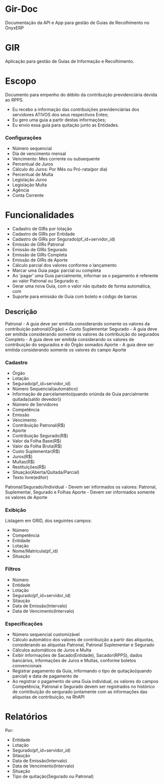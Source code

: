 # Gir-Doc
Documentação da API e App para gestão de Guias de Recolhimento no OnyxERP

# GIR
Aplicação para gestão de Guias de Informação e Recolhimento.


# Escopo

Documento para empenho do débito da contribuição previdenciária devida ao RPPS.
 - Eu recebo a informação das contribuições previdenciárias dos servidores ATIVOS dos seus respectivos Entes;
 - Eu gero uma guia a partir destas informações;
 - Eu envio essa guia para quitação junto as Entidades.

### Configurações
  * Número sequencial
  * Dia de vencimento mensal
  * Vencimento: Mes corrente ou subsequente
  * Percentual de Juros
  * Cálculo do Juros: Por Mês ou Pró-rata(por dia)
  * Percentual de Multa
  * Legislação Juros
  * Legislação Multa
  * Agência
  * Conta Corrente

# Funcionalidades

  * Cadastro de GIRs por lotação
  * Cadastro de GIRs por Entidade
  * Cadastro de GIRs por Segurado(pf_id+servidor_id)
  * Emissão de GIRs Patronal
  * Emissão de GIRs Segurado
  * Emissão de GIRs Completa
  * Emissão de GIRs de Aporte
  * Cálculo parcial dos valores conforme o lançamento
  * Marcar uma Guia paga: parcial ou completa
  * Ao 'pagar' uma Guia parcialmente, informar se o pagamento é referente ao valor Patronal ou Segurado e;
  * Gerar uma nova Guia, com o valor não quitado de forma automática, com 
  * Suporte para emissão de Guia com boleto e código de barras

## Descrição
  Patronal
    - A guia deve ser emitida considerando somente os valores da contribuição patronal(Órgão) + Custo Suplementar
  Segurado
    - A guia deve ser emitida considerando somente os valores da contribuição do segurados
  Completo
    - A guia deve ser emitida considerando os valores de contribuição do segurados e do Órgão somados
  Aporte
    - A guia deve ser emitida considerando somente os valores do campo Aporte

### Cadastro
  * Órgão
  * Lotação
  * Segurado(pf_id+servidor_id)
  * Número Sequencial(automático)
  * Informação de parcelamento(quando oriúnda de Guia parcialmente quitada(saldo devedor))
  * Número de Servidores
  * Competência
  * Emissão
  * Vencimento
  * Contribuição Patronal(R$)
  * Aporte
  * Contribuição Segurado(R$)
  * Valor da Folha Base(R$)
  * Valor da Folha Bruta(R$)
  * Custo Suplementar(R$)
  * Juros(R$)
  * Multas(R$)
  * Restituições(R$)
  * Situação(Aberta/Quitada/Parcial)
  * Texto livre(editor)

  Patronal/Segurado/Individual
    - Devem ser informados os valores: Patronal, Suplementar, Segurado e Folhas
  Aporte
    - Devem ser informados somente os valores de Aporte

### Exibição
 Listagem em GRID, dos seguintes campos:
  * Número
  * Competência
  * Entidade
  * Lotação
  * Nome/Matrícula(pf_id)
  * Situação


### Filtros

  * Número
  * Entidade
  * Lotação
  * Segurado(pf_id+servidor_id)
  * Sitaução
  * Data de Emissão(Intervalo)
  * Data de Vencimento(Intervalo)


### Especificações

  * Número sequencial customizável
  * Cálculo automático dos valores de contribuição a partir das alíquotas, considerando as alíquotas Patronal, Patronal Suplementar e Segurado
  * Cálculos automáticos de Juros e Multa
  * Exibir informações de Sacado(Entidade), Sacador(RPPS), dados bancários, informações de Juros e Multas, conforme boletos convencionais
  * Registrar pagamento da Guia, informando o tipo de quitação(quando parcial) e data de pagamento de
  * Ao registrar o pagamento de uma Guia individual, os valores do campos Competência, Patronal e Segurado devem ser registrados no histórico de contribuição do sergurado juntamente com as informações das alíquotas de contribuição, na RhAPI 

# Relatórios

Por:
  * Entidade
  * Lotação
  * Segurado(pf_id+servidor_id)
  * Sitaução
  * Data de Emissão(Intervalo)
  * Data de Vencimento(Intervalo)
  * Situação
  * Tipo de quitação(Segurado ou Patronal)
